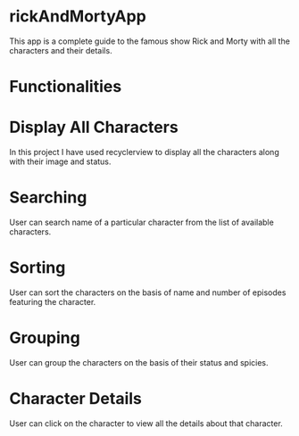 # rickAndMortyApp
This app is a complete guide to the famous show Rick and Morty with all the characters and their details.
# Functionalities

# Display All Characters
In this project I have used recyclerview to display all the characters along with their image and status.

# Searching
User can search name of a particular character from the list of available characters.

# Sorting
User can sort the characters on the basis of name and number of episodes featuring the character.

# Grouping
User can group the characters on the basis of their status and spicies.

# Character Details
User can click on the character to view all the details about that character.
